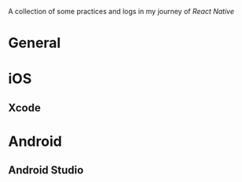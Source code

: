 A collection of some practices and logs in my journey of *React Native*

# General

# iOS

## Xcode

# Android

## Android Studio

